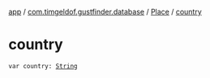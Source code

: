 [app](../../index.md) / [com.timgeldof.gustfinder.database](../index.md) / [Place](index.md) / [country](./country.md)

# country

`var country: `[`String`](https://kotlinlang.org/api/latest/jvm/stdlib/kotlin/-string/index.html)